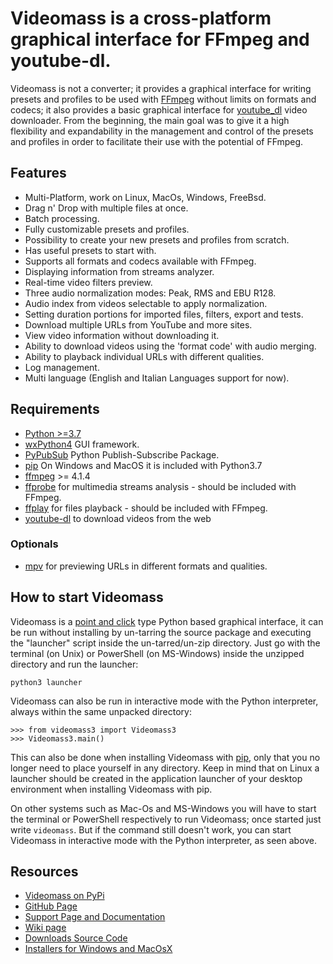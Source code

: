 # **Videomass** is a cross-platform graphical interface for FFmpeg and youtube-dl.
Videomass is not a converter; it provides a graphical interface for writing presets and profiles to be used with [FFmpeg](https://www.ffmpeg.org/) without limits on formats and codecs; it also provides a basic graphical interface for [youtube_dl](https://pypi.org/project/youtube_dl/) video downloader. From the beginning, the main goal was to give it a high flexibility and expandability in the management and control of the presets and profiles in order to facilitate their use with the potential of FFmpeg.

## Features
- Multi-Platform, work on Linux, MacOs, Windows, FreeBsd.
- Drag n' Drop with multiple files at once.
- Batch processing.
- Fully customizable presets and profiles.
- Possibility to create your new presets and profiles from scratch.
- Has useful presets to start with.
- Supports all formats and codecs available with FFmpeg.
- Displaying information from streams analyzer.
- Real-time video filters preview.
- Three audio normalization modes: Peak, RMS and EBU R128.
- Audio index from videos selectable to apply normalization.
- Setting duration portions for imported files, filters, export and tests.
- Download multiple URLs from YouTube and more sites.
- View video information without downloading it.
- Ability to download videos using the 'format code' with audio merging.
- Ability to playback individual URLs with different qualities.
- Log management.
- Multi language (English and Italian Languages support for now).

## Requirements
- [Python >=3.7](https://www.python.org/)
- [wxPython4](https://wxpython.org/) GUI framework.   
- [PyPubSub](https://pypi.org/project/PyPubSub/) Python Publish-Subscribe Package.   
- [pip](https://pypi.org/project/pip/) On Windows and MacOS it is included with Python3.7   
- [ffmpeg](https://ffmpeg.org/) >= 4.1.4  
- [ffprobe](https://ffmpeg.org/ffprobe.html) for multimedia streams analysis - should be included with FFmpeg.   
- [ffplay](http://ffmpeg.org/ffplay.html) for files playback - should be included with FFmpeg.   
- [youtube-dl](https://pypi.org/project/youtube_dl/) to download videos from the web   

### Optionals
- [mpv](https://mpv.io/) for previewing URLs in different formats and qualities.

## How to start Videomass
Videomass is a [point and click](https://en.wikipedia.org/wiki/Point_and_click) type Python based graphical interface, it can be run without installing by un-tarring the source package and executing the "launcher" script inside the un-tarred/un-zip directory. Just go with the terminal (on Unix) or PowerShell (on MS-Windows) inside the unzipped directory and run the launcher: 

`python3 launcher`   

Videomass can also be run in interactive mode with the Python interpreter, always within the same unpacked directory:      

`>>> from videomass3 import Videomass3`   
`>>> Videomass3.main()`   

This can also be done when installing Videomass with [pip](https://pypi.org/project/pip/), only that you no longer need to place yourself in any directory. Keep in mind that on Linux a launcher should be created in the application launcher of your desktop environment when installing Videomass with pip.   

On other systems such as Mac-Os and MS-Windows you will have to start the terminal or PowerShell respectively to run Videomass; once started just write `videomass`. But if the command still doesn't work, you can start Videomass in interactive mode with the Python interpreter, as seen above.

## Resources 
* [Videomass on PyPi](https://pypi.org/project/videomass/)
* [GitHub Page](https://github.com/jeanslack/Videomass)
* [Support Page and Documentation](http://jeanslack.github.io/Videomass)
* [Wiki page](https://github.com/jeanslack/Videomass/wiki)
* [Downloads Source Code](https://github.com/jeanslack/Videomass/releases)
* [Installers for Windows and MacOsX](https://sourceforge.net/projects/videomass2/)


